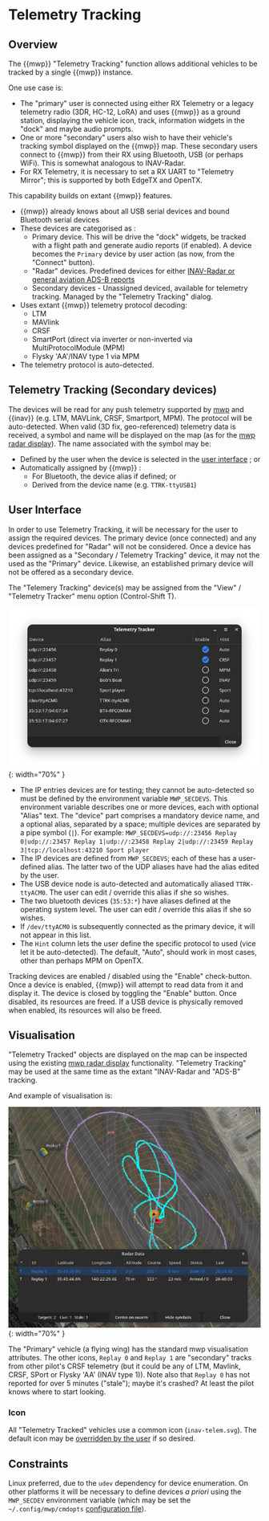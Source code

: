 # Telemetry Tracking

## Overview

The {{mwp}} "Telemetry Tracking" function allows additional vehicles to be tracked by a single {{mwp}} instance.

One use case is:

* The "primary" user is connected using either RX Telemetry or a legacy telemetry radio (3DR, HC-12, LoRA) and uses {{mwp}} as a ground station, displaying the vehicle icon, track, information widgets in the "dock" and maybe audio prompts.
* One or more "secondary" users also wish to have their vehicle's tracking symbol displayed on the {{mwp}} map. These secondary users connect to {{mwp}} from their RX using Bluetooth, USB (or perhaps WiFi). This is somewhat analogous to INAV-Radar.
* For RX Telemetry, it is necessary to set a RX UART to "Telemetry Mirror"; this is supported by both EdgeTX and OpenTX.

This capability builds on extant {{mwp}} features.

* {{mwp}} already knows about all USB serial devices and bound Bluetooth serial devices
* These devices are categorised as :
    - Primary device. This will be drive the "dock" widgets, be tracked with a flight path and generate audio reports (if enabled). A device becomes the `Primary` device by user action (as now, from the "Connect" button).
	- "Radar" devices. Predefined devices for either [INAV-Radar or general aviation ADS-B reports](mwp-Radar-View.md)
	- Secondary devices - Unassigned deviced, available for telemetry tracking. Managed by the "Telemetry Tracking" dialog.
* Uses extant {{mwp}} telemetry protocol decoding:
    - LTM
	- MAVlink
	- CRSF
	- SmartPort (direct via inverter or non-inverted via MultiProtocolModule (MPM)
	- Flysky 'AA'/INAV type 1 via MPM
* The telemetry protocol is auto-detected.

## Telemetry Tracking (Secondary devices)

The devices will be read for any push telemetry supported by [mwp](https://github.com/stronnag/mwptools) and {{inav}} (e.g. LTM, MAVLink, CRSF, Smartport, MPM). The protocol will be auto-detected. When valid (3D fix, geo-referenced) telemetry data is received, a symbol and name will be displayed on the map (as for the [mwp radar display](mwp-Radar-View.md)). The name associated with the symbol may be:

* Defined by the user when the device is selected in the [user interface](#user-interface) ; or
* Automatically assigned by {{mwp}} :
    - For Bluetooth, the device alias if defined; or
	- Derived from the device name (e.g. `TTRK-ttyUSB1`)

## User Interface

In order to use Telemetry Tracking, it will be necessary for the user to assign the required devices. The primary device (once connected) and any devices predefined for "Radar" will not be considered. Once a device has been assigned as a "Secondary / Telemetry Tracking" device, it may not the used as the "Primary" device. Likewise, an established primary device will not be offered as a secondary device.

The "Telemery Tracking" device(s) may be assigned from the "View" / "Telemetry Tracker" menu option (Control-Shift T).

![Telemetry Tracker](images/ttrk-select.png){: width="70%" }

* The IP entries devices are for testing; they cannot be auto-detected so must be defined by the environment variable `MWP_SECDEVS`. This environment variable describes one or more devices, each with optional "Alias" text. The "device" part comprises a mandatory device name, and a optional alias, separated by a space; multiple devices are separated by a pipe symbol (`|`). For example:
        ```
		MWP_SECDEVS=udp://:23456 Replay 0|udp://:23457 Replay 1|udp://:23458 Replay 2|udp://:23459 Replay 3|tcp://localhost:43210 Sport player
		```
* The IP devices are defined from `MWP_SECDEVS`; each of these has a user-defined alias. The latter two of the UDP aliases have had the alias edited by the user.
* The USB device node is auto-detected and automatically aliased `TTRK-ttyACM0`. The user can edit / override this alias if she so wishes.
* The two bluetooth devices (`35:53:*`) have aliases defined at the operating system level.  The user can edit / override this alias if she so wishes.
* If `/dev/ttyACM0` is subsequently connected as the primary device, it will not appear in this list.
* The `Hint` column lets the user define the specific protocol to used (vice let it be auto-detected). The default, "Auto", should work in most cases, other than perhaps MPM on OpenTX.

Tracking devices are enabled / disabled using the "Enable" check-button. Once a device is enabled, {{mwp}} will attempt to read data from it and display it. The device is closed by toggling the "Enable" button. Once disabled, its resources are freed. If a USB device is physically removed when enabled, its resources will also be freed.

## Visualisation

"Telemetry Tracked" objects are displayed on the map can be inspected using the existing [mwp radar display](mwp-Radar-View.md) functionality. "Telemetry Tracking" may be used at the same time as the extant "INAV-Radar and "ADS-B" tracking.

And example of visualisation is:

![Telemetry Tracker](images/ttrk-play.png){: width="70%" }

The "Primary" vehicle (a flying wing) has the standard mwp visualisation attributes. The other icons, `Replay 0` and `Replay 1` are "secondary" tracks from other pilot's CRSF telemetry (but it could be any of LTM, Mavlink, CRSF, SPort or Flysky 'AA' (INAV type 1)).  Note also that `Replay 0` has not reported for  over 5 minutes ("stale"); maybe it's crashed? At least the pilot knows where to start looking.

### Icon

All "Telemetry Tracked" vehicles use a common icon (`inav-telem.svg`).
The default icon may be [overridden by the user](mwp-Configuration.md/#settings-precedence-and-user-updates) if so desired.

## Constraints

Linux preferred, due to the `udev` dependency for device enumeration. On other platforms it will be necessary to define devices _a priori_ using the `MWP_SECDEV` environment variable (which may be set the `~/.config/mwp/cmdopts` [configuration file](mwp-Configuration.md/#cmdopts)).
